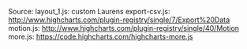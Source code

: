 Source:
layout_1.js: custom Laurens
export-csv.js: http://www.highcharts.com/plugin-registry/single/7/Export%20Data
motion.js: http://www.highcharts.com/plugin-registry/single/40/Motion
more.js: https://code.highcharts.com/highcharts-more.js